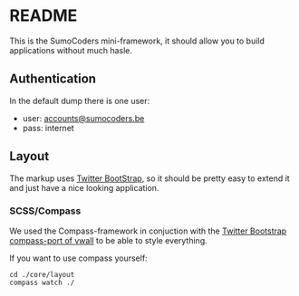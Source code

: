 # README

This is the SumoCoders mini-framework, it should allow you to build applications without much hasle.

## Authentication

In the default dump there is one user:

* user: accounts@sumocoders.be
* pass: internet

## Layout

The markup uses [Twitter BootStrap](http://twitter.github.com/bootstrap), so it should be pretty easy to extend
it and just have a nice looking application.

### SCSS/Compass

We used the Compass-framework in conjuction with the [Twitter Bootstrap compass-port of vwall](https://github.com/vwall/compass-twitter-bootstrap) 
to be able to style everything.

If you want to use compass yourself:

	cd ./core/layout
	compass watch ./